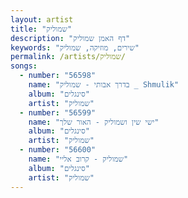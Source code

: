 ```yaml
---
layout: artist
title: "שמוליק"
description: "דף האמן שמוליק"
keywords: "שירים, מוזיקה, שמוליק"
permalink: /artists/שמוליק/
songs:
  - number: "56598"
    name: "בדרך אבותי - שמוליק _ Shmulik"
    album: "סינגלים"
    artist: "שמוליק"
  - number: "56599"
    name: "ישי שין ושמוליק - האור שלך"
    album: "סינגלים"
    artist: "שמוליק"
  - number: "56600"
    name: "שמוליק - קרוב אליי"
    album: "סינגלים"
    artist: "שמוליק"
---
```

